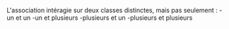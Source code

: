 L'association intéragie sur deux classes distinctes, mais pas seulement : 
-un et un 
-un et plusieurs 
-plusieurs et un 
-plusieurs et plusieurs